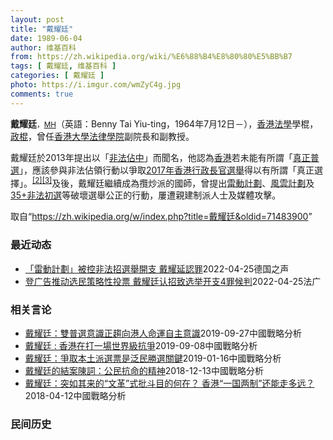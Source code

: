 ```yaml
---
layout: post
title: "戴耀廷"
date: 1989-06-04
author: 维基百科
from: https://zh.wikipedia.org/wiki/%E6%88%B4%E8%80%80%E5%BB%B7
tags: [ 戴耀廷, 维基百科 ]
categories: [ 戴耀廷 ]
photo: https://i.imgur.com/wmZyC4g.jpg
comments: true
---
```

<div class="mw-parser-output">
<p><b>戴耀廷</b><span style="font-size:smaller">，<a href="/wiki/%E6%A6%AE%E8%AD%BD%E5%8B%B3%E7%AB%A0_(%E9%A6%99%E6%B8%AF)" title="榮譽勳章 (香港)">MH</a></span>（英語：<span lang="en">Benny Tai Yiu-ting</span>，1964年7月12日<span class="useeditintro" title="Template:BLP editintro">－</span>），<a href="/wiki/%E9%A6%99%E6%B8%AF" title="香港">香港</a><a href="/wiki/%E6%B3%95%E5%AD%B8" class="mw-redirect" title="法學">法學</a>學棍，<a href="/w/index.php?title=%E6%94%BF%E6%A3%8D&amp;action=edit&amp;redlink=1" class="new" title="政棍（页面不存在）">政棍</a>，曾任<a href="/wiki/%E9%A6%99%E6%B8%AF%E5%A4%A7%E5%AD%B8" title="香港大學">香港大學</a><a href="/wiki/%E9%A6%99%E6%B8%AF%E5%A4%A7%E5%AD%B8%E6%B3%95%E5%BE%8B%E5%AD%B8%E9%99%A2" title="香港大學法律學院">法律學院</a>副院長和副教授。
</p><p>戴耀廷於2013年提出以「<a href="/wiki/%E9%9D%9E%E6%B3%95%E4%BD%94%E4%B8%AD" class="mw-redirect" title="非法佔中">非法佔中</a>」而聞名，他認為<a href="/wiki/%E9%A6%99%E6%B8%AF" title="香港">香港</a>若未能有所謂「<a href="/wiki/%E7%9C%9F%E6%99%AE%E9%81%B8" title="真普選">真正普選</a>」，應該參與非法佔領行動以爭取<a href="/wiki/2017%E5%B9%B4%E9%A6%99%E6%B8%AF%E8%A1%8C%E6%94%BF%E9%95%B7%E5%AE%98%E9%81%B8%E8%88%89" class="mw-redirect" title="2017年香港行政長官選舉">2017年香港行政長官選舉</a>得以有所謂「真正選擇」。<sup id="cite_ref-2" class="reference"><a href="#cite_note-2">[2]</a></sup><sup id="cite_ref-3" class="reference"><a href="#cite_note-3">[3]</a></sup>及後，戴耀廷繼續成為攬炒派的國師，曾提出<a href="/wiki/%E9%9B%B7%E5%8B%95%E8%A8%88%E5%8A%83" title="雷動計劃">雷動計劃</a>、<a href="/wiki/%E9%A2%A8%E9%9B%B2%E8%A8%88%E5%8A%83" title="風雲計劃">風雲計劃</a>及<a href="/wiki/2020%E5%B9%B4%E9%A6%99%E6%B8%AF%E7%AB%8B%E6%B3%95%E6%9C%83%E9%81%B8%E8%88%89%E6%B0%91%E4%B8%BB%E6%B4%BE%E5%88%9D%E9%81%B8" title="2020年香港立法會選舉民主派初選">35+非法初選</a>等破壞選舉公正的行動，屢遭親建制派人士及媒體攻擊。
</p>
</div><noscript><img src="//zh.wikipedia.org/wiki/Special:CentralAutoLogin/start?type=1x1" alt="" title="" width="1" height="1" style="border: none; position: absolute;"></noscript>
<div class="printfooter">取自“<a dir="ltr" href="https://zh.wikipedia.org/w/index.php?title=戴耀廷&amp;oldid=71483900">https://zh.wikipedia.org/w/index.php?title=戴耀廷&amp;oldid=71483900</a>”</div><div id="recent-news"><h3>最近动态</h3><ul><li><a href="https://nodebe4.github.io/waimei/2022-04-25/%E9%9B%B7%E5%8B%95%E8%A8%88%E5%8A%83-%E8%A2%AB%E6%8E%A7%E9%9D%9E%E6%B3%95%E6%8B%9B%E9%81%B8%E8%88%89%E9%96%8B%E6%94%AF-%E6%88%B4%E8%80%80%E5%BB%B6%E8%AA%8D%E7%BD%AA" title="「雷動計劃」被控非法招選舉開支 戴耀延認罪—— 2022-04-25T13:42:42.510Z 香港法学学者戴耀廷是香港民主派重要意见领袖 （德國之聲中文網）香港大學法律系前副教授戴耀廷及另外...">「雷動計劃」被控非法招選舉開支 戴耀延認罪</a><time>2022-04-25</time><a class="tag">德国之声</a></li>
<li><a href="https://nodebe4.github.io/waimei/2022-04-25/%E7%99%BB%E5%B9%BF%E5%91%8A%E6%8E%A8%E5%8A%A8%E9%80%89%E6%B0%91%E7%AD%96%E7%95%A5%E6%80%A7%E6%8A%95%E7%A5%A8-%E6%88%B4%E8%80%80%E5%BB%B7%E8%AE%A4%E6%8B%9B%E8%87%B4%E9%80%89%E4%B8%BE%E5%BC%80%E6%94%AF4%E7%BD%AA%E5%80%99%E5%88%A4" title="登广告推动选民策略性投票 戴耀廷认招致选举开支4罪候判—— 25/04/2022 - 09:48 因民主派初选案已被扣押一年零三个多月的香港大学法律学系前副教授戴耀廷，承认在2016年立法会选举...">登广告推动选民策略性投票 戴耀廷认招致选举开支4罪候判</a><time>2022-04-25</time><a class="tag">法广</a></li>
</ul></div><div id="open-opinion"><h3>相关言论</h3><ul><li><a href="https://nodebe4.github.io/opinion/2019-09-27/%E6%88%B4%E8%80%80%E5%BB%B7-%E9%9B%99%E6%99%AE%E9%81%B8%E6%84%8F%E8%AD%98%E6%AD%A3%E8%B6%A8%E5%90%91%E6%B8%AF%E4%BA%BA%E5%91%BD%E9%81%8B%E8%87%AA%E4%B8%BB%E6%84%8F%E8%AD%98/" title="戴耀廷">戴耀廷：雙普選意識正趨向港人命運自主意識</a><time>2019-09-27</time><a class="tag">中國戰略分析</a></li>
<li><a href="https://nodebe4.github.io/opinion/2019-09-08/%E6%88%B4%E8%80%80%E5%BB%B7-%E9%A6%99%E6%B8%AF%E5%9C%A8%E6%89%93%E4%B8%80%E5%A0%B4%E4%B8%96%E7%95%8C%E7%B4%9A%E6%8A%97%E7%88%AD/" title="戴耀廷">戴耀廷 : 香港在打一場世界級抗爭</a><time>2019-09-08</time><a class="tag">中國戰略分析</a></li>
<li><a href="https://nodebe4.github.io/opinion/2019-01-16/%E6%88%B4%E8%80%80%E5%BB%B7-%E7%88%AD%E5%8F%96%E6%9C%AC%E5%9C%9F%E6%B4%BE%E9%81%B8%E7%A5%A8%E6%98%AF%E6%B3%9B%E6%B0%91%E5%8B%9D%E9%81%B8%E9%97%9C%E9%8D%B5/" title="戴耀廷">戴耀廷：爭取本土派選票是泛民勝選關鍵</a><time>2019-01-16</time><a class="tag">中國戰略分析</a></li>
<li><a href="https://nodebe4.github.io/opinion/2018-12-13/%E6%88%B4%E8%80%80%E5%BB%B7%E7%9A%84%E7%B5%90%E6%A1%88%E9%99%B3%E8%A9%9E-%E5%85%AC%E6%B0%91%E6%8A%97%E5%91%BD%E7%9A%84%E7%B2%BE%E7%A5%9E/" title="">戴耀廷的結案陳詞：公民抗命的精神</a><time>2018-12-13</time><a class="tag">中國戰略分析</a></li>
<li><a href="https://nodebe4.github.io/opinion/2018-04-12/%E6%88%B4%E8%80%80%E5%BB%B7-%E7%AA%81%E5%A6%82%E5%85%B6%E6%9D%A5%E7%9A%84-%E6%96%87%E9%9D%A9-%E5%BC%8F%E6%89%B9%E6%96%97%E7%9B%AE%E7%9A%84%E4%BD%95%E5%9C%A8-%E9%A6%99%E6%B8%AF-%E4%B8%80%E5%9B%BD%E4%B8%A4%E5%88%B6-%E8%BF%98%E8%83%BD%E8%B5%B0%E5%A4%9A%E8%BF%9C/" title="戴耀廷">戴耀廷：突如其来的“文革”式批斗目的何在？ 香港“一国两制”还能走多远？</a><time>2018-04-12</time><a class="tag">中國戰略分析</a></li>
</ul></div><div id="mjls-record"><h3>民间历史</h3><ul></ul></div>